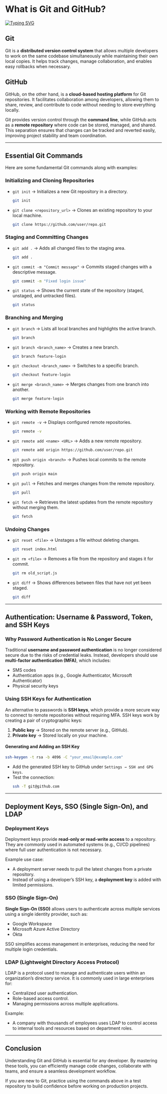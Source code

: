 # What is Git and GitHub?
[![Typing SVG](https://readme-typing-svg.herokuapp.com?font=Fira+Code&pause=1000&color=2835B8&width=435&lines=Git+basics;Commiting+is+not+that+hard)](https://git.io/typing-svg)

## Git
Git is a **distributed version control system** that allows multiple developers to work on the same codebase simultaneously while maintaining their own local copies. It helps track changes, manage collaboration, and enables easy rollbacks when necessary.

## GitHub
GitHub, on the other hand, is a **cloud-based hosting platform** for Git repositories. It facilitates collaboration among developers, allowing them to share, review, and contribute to code without needing to store everything locally.

Git provides version control through the **command line**, while GitHub acts as a **remote repository** where code can be stored, managed, and shared. This separation ensures that changes can be tracked and reverted easily, improving project stability and team coordination.

---

## Essential Git Commands

Here are some fundamental Git commands along with examples:

### Initializing and Cloning Repositories
- `git init` → Initializes a new Git repository in a directory.
  ```sh
  git init
  ```
- `git clone <repository_url>` → Clones an existing repository to your local machine.
  ```sh
  git clone https://github.com/user/repo.git
  ```

### Staging and Committing Changes
- `git add .` → Adds all changed files to the staging area.
  ```sh
  git add .
  ```
- `git commit -m "Commit message"` → Commits staged changes with a descriptive message.
  ```sh
  git commit -m "Fixed login issue"
  ```
- `git status` → Shows the current state of the repository (staged, unstaged, and untracked files).
  ```sh
  git status
  ```

### Branching and Merging
- `git branch` → Lists all local branches and highlights the active branch.
  ```sh
  git branch
  ```
- `git branch <branch_name>` → Creates a new branch.
  ```sh
  git branch feature-login
  ```
- `git checkout <branch_name>` → Switches to a specific branch.
  ```sh
  git checkout feature-login
  ```
- `git merge <branch_name>` → Merges changes from one branch into another.
  ```sh
  git merge feature-login
  ```

### Working with Remote Repositories
- `git remote -v` → Displays configured remote repositories.
  ```sh
  git remote -v
  ```
- `git remote add <name> <URL>` → Adds a new remote repository.
  ```sh
  git remote add origin https://github.com/user/repo.git
  ```
- `git push origin <branch>` → Pushes local commits to the remote repository.
  ```sh
  git push origin main
  ```
- `git pull` → Fetches and merges changes from the remote repository.
  ```sh
  git pull
  ```
- `git fetch` → Retrieves the latest updates from the remote repository without merging them.
  ```sh
  git fetch
  ```

### Undoing Changes
- `git reset <file>` → Unstages a file without deleting changes.
  ```sh
  git reset index.html
  ```
- `git rm <file>` → Removes a file from the repository and stages it for commit.
  ```sh
  git rm old_script.js
  ```
- `git diff` → Shows differences between files that have not yet been staged.
  ```sh
  git diff
  ```

---

## Authentication: Username & Password, Token, and SSH Keys

### Why Password Authentication is No Longer Secure
Traditional **username and password authentication** is no longer considered secure due to the risks of credential leaks. Instead, developers should use **multi-factor authentication (MFA)**, which includes:
- SMS codes
- Authentication apps (e.g., Google Authenticator, Microsoft Authenticator)
- Physical security keys

### Using SSH Keys for Authentication
An alternative to passwords is **SSH keys**, which provide a more secure way to connect to remote repositories without requiring MFA. SSH keys work by creating a pair of cryptographic keys:
1. **Public key** → Stored on the remote server (e.g., GitHub).
2. **Private key** → Stored locally on your machine.

#### Generating and Adding an SSH Key
```sh
ssh-keygen -t rsa -b 4096 -C "your_email@example.com"
```
- Add the generated SSH key to GitHub under `Settings → SSH and GPG keys`.
- Test the connection:
  ```sh
  ssh -T git@github.com
  ```

---

## Deployment Keys, SSO (Single Sign-On), and LDAP

### Deployment Keys
Deployment keys provide **read-only or read-write access** to a repository. They are commonly used in automated systems (e.g., CI/CD pipelines) where full user authentication is not necessary.

Example use case:
- A deployment server needs to pull the latest changes from a private repository.
- Instead of using a developer’s SSH key, a **deployment key** is added with limited permissions.

### SSO (Single Sign-On)
**Single Sign-On (SSO)** allows users to authenticate across multiple services using a single identity provider, such as:
- Google Workspace
- Microsoft Azure Active Directory
- Okta

SSO simplifies access management in enterprises, reducing the need for multiple login credentials.

### LDAP (Lightweight Directory Access Protocol)
LDAP is a protocol used to manage and authenticate users within an organization’s directory service. It is commonly used in large enterprises for:
- Centralized user authentication.
- Role-based access control.
- Managing permissions across multiple applications.

Example:
- A company with thousands of employees uses LDAP to control access to internal tools and resources based on department roles.

---

## Conclusion
Understanding Git and GitHub is essential for any developer. By mastering these tools, you can efficiently manage code changes, collaborate with teams, and ensure a seamless development workflow. 

If you are new to Git, practice using the commands above in a test repository to build confidence before working on production projects.
